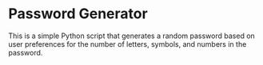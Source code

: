 # Password Generator

This is a simple Python script that generates a random password based on user preferences for the number of letters, symbols, and numbers in the password.
